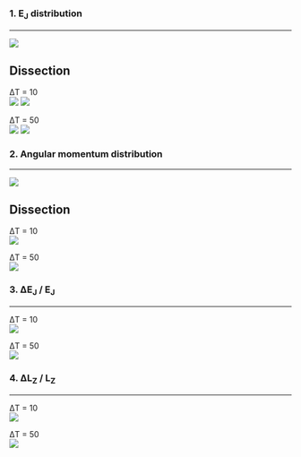### 1. E<sub>J</sub> distribution  
-----
<img src="../../output/dEj_t150_cmp.png">  

Dissection
----

&Delta;T = 10  
<img src="dEj_t150_to_160_color.png"> 
<img src="dEj_sect_t150to160.png"> 

&Delta;T = 50  
<img src="dEj_t150_to_200_color.png"> 
<img src="dEj_sect_t150to200.png"> 


### 2. Angular momentum distribution
----
<img src="../../output/da_t150_cmp.png">   

Dissection
----

&Delta;T = 10  
<img src="da_sect_t150to160.png"> 

&Delta;T = 50  
<img src="da_sect_t150to200.png">  

### 3. &Delta;E<sub>J</sub> / E<sub>J</sub>
----
&Delta;T = 10  
<img src="dEj_Ej_sect_t150_to_160.png">  

&Delta;T = 50   
<img src="dEj_Ej_sect_t150_to_200.png"> 


### 4. &Delta;L<sub>Z</sub> / L<sub>Z</sub>
----
&Delta;T = 10  
<img src="da_a_sect_t150_to_160.png">  

&Delta;T = 50   
<img src="da_a_sect_t150_to_200.png"> 


